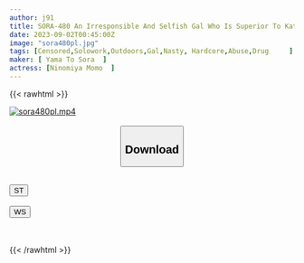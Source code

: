 ```yaml
---
author: j91
title: SORA-480 An Irresponsible And Selfish Gal Who Is Superior To Katsuage Is Immersed In An Aphrodisiac That Reverses Her Position! Insidious Neat Old Man Is Unequaled Namahame Ejaculation Kimeseku Creampie Meat Urinal Momo Ninomiya
date: 2023-09-02T00:45:00Z
image: "sora480pl.jpg"
tags: [Censored,Solowork,Outdoors,Gal,Nasty, Hardcore,Abuse,Drug	 ]
maker: [ Yama To Sora  ]
actress: [Ninomiya Momo  ]
---
```



{{< rawhtml >}}

<div class="video" data-videoid="GvKJyl2B8gc1MPm">
    <a href="javascript:;">
        <img src="https://my.j91.asia/posts/sora480pl/sora480pl.jpg" width="WIDTH" height="HEIGHT" alt="sora480pl.mp4" loading="lazy">
    </a>
</div>

<script type="text/javascript" src="https://j91.asia/asset/on-demand-st.js"></script>

<br>
  <link rel="stylesheet" href="https://j91.asia/asset/bs5.css">
  
  <center>
  <button class="btn btn-primary" type="button" data-bs-toggle="collapse" data-bs-target=".multi-collapse" aria-expanded="false" aria-controls="multiCollapseExample1 multiCollapseExample2"><h2>Download</h2></button></center>
</p>
<div class="row">
  <div class="col">
    <div class="collapse multi-collapse" id="multiCollapseExample1">
      <div class="card card-body">
	      	      <br>
<div class="buttons">  
<a href="https://streamtape.to/v/GvKJyl2B8gc1MPm"><button class="btn-hover color-3"><i class="fa fa-download"></i> ST</button></a></div>
    </div>
  </div>
</div>
  <div class="col">
    <div class="collapse multi-collapse" id="multiCollapseExample2">
      <div class="card card-body">
	      <br>
<div class="buttons">
    <a href="https://wolfstream.tv/y3a3y6lnujte"><button class="btn-hover color-9"><i class="fa fa-download"></i> WS</button></a></div>
<br><br>
      </div>
    </div>
  </div>
</div>

{{< /rawhtml >}}
